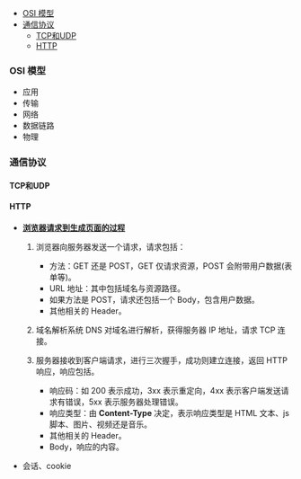 
<!-- vim-markdown-toc GFM -->

- [OSI 模型](#osi-模型)
- [通信协议](#通信协议)
  - [TCP和UDP](#tcp和udp)
  - [HTTP](#http)

<!-- vim-markdown-toc -->


### OSI 模型
- 应用
- 传输
- 网络
- 数据链路
- 物理


### 通信协议
#### TCP和UDP


#### HTTP
- [**浏览器请求到生成页面的过程**](https://github.com/biaochenxuying/blog/issues/3)

  1. 浏览器向服务器发送一个请求，请求包括：
     - 方法：GET 还是 POST，GET 仅请求资源，POST 会附带用户数据(表单等)。
     - URL 地址：其中包括域名与资源路径。
     - 如果方法是 POST，请求还包括一个 Body，包含用户数据。
     - 其他相关的 Header。

  2. 域名解析系统 DNS 对域名进行解析，获得服务器 IP 地址，请求 TCP 连接。

  3. 服务器接收到客户端请求，进行三次握手，成功则建立连接，返回 HTTP 响应，响应包括。
     - 响应码：如 200 表示成功，3xx 表示重定向，4xx 表示客户端发送请求有错误，5xx 表示服务器处理错误。
     - 响应类型：由 **Content-Type** 决定，表示响应类型是 HTML 文本、js 脚本、图片、视频还是音乐。
     - 其他相关的 Header。
     - Body，响应的内容。

-   会话、cookie


